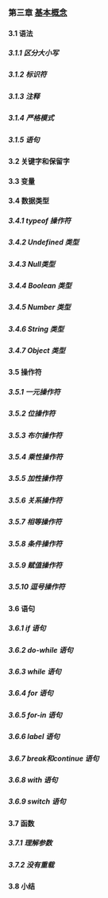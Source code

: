 ### 第三章 [基本概念](./readme.md)
#### 3.1 语法
##### 3.1.1 区分大小写
##### 3.1.2 标识符
##### 3.1.3 注释
##### 3.1.4 严格模式
##### 3.1.5 语句
#### 3.2 关键字和保留字
#### 3.3 变量
#### 3.4 数据类型
##### 3.4.1 typeof 操作符
##### 3.4.2 Undefined 类型
##### 3.4.3 Null类型
##### 3.4.4 Boolean 类型
##### 3.4.5 Number 类型
##### 3.4.6 String 类型
##### 3.4.7 Object 类型
#### 3.5 操作符
##### 3.5.1 一元操作符
##### 3.5.2 位操作符
##### 3.5.3 布尔操作符
##### 3.5.4 乘性操作符
##### 3.5.5 加性操作符
##### 3.5.6 关系操作符
##### 3.5.7 相等操作符
##### 3.5.8 条件操作符
##### 3.5.9 赋值操作符
##### 3.5.10 逗号操作符
#### 3.6 语句
##### 3.6.1 if 语句
##### 3.6.2 do-while 语句
##### 3.6.3 while 语句
##### 3.6.4 for 语句
##### 3.6.5 for-in 语句
##### 3.6.6 label 语句
##### 3.6.7 break和continue 语句
##### 3.6.8 with 语句
##### 3.6.9 switch 语句
#### 3.7 函数
##### 3.7.1 理解参数
##### 3.7.2 没有重载
#### 3.8 小结